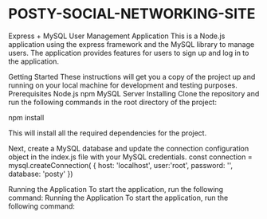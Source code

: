 # POSTY-SOCIAL-NETWORKING-SITE
Express + MySQL User Management Application
This is a Node.js application using the express framework and the MySQL library to manage users. The application provides features for users to sign up and log in to the application.

Getting Started
These instructions will get you a copy of the project up and running on your local machine for development and testing purposes.
Prerequisites
Node.js
npm
MySQL Server
Installing
Clone the repository and run the following commands in the root directory of the project:

npm install

This will install all the required dependencies for the project.

Next, create a MySQL database and update the connection configuration object in the index.js file with your MySQL credentials.
const connection = mysql.createConnection( {
    host: 'localhost',
    user:'root',
    password: '',
    database: 'posty'
}) 

Running the Application
To start the application, run the following command:
Running the Application
To start the application, run the following command:
